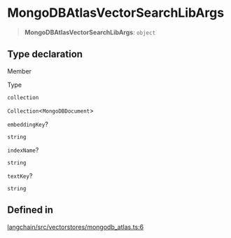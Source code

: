 MongoDBAtlasVectorSearchLibArgs
===============================

> **MongoDBAtlasVectorSearchLibArgs**: `object`

Type declaration[](#type-declaration "Direct link to Type declaration")
------------------------------------------------------------------------

Member

Type

`collection`

`Collection`<`MongoDBDocument`\>

`embeddingKey`?

`string`

`indexName`?

`string`

`textKey`?

`string`

Defined in[](#defined-in "Direct link to Defined in")
------------------------------------------------------

[langchain/src/vectorstores/mongodb\_atlas.ts:6](https://github.com/hwchase17/langchainjs/blob/1c1274d/langchain/src/vectorstores/mongodb_atlas.ts#L6)